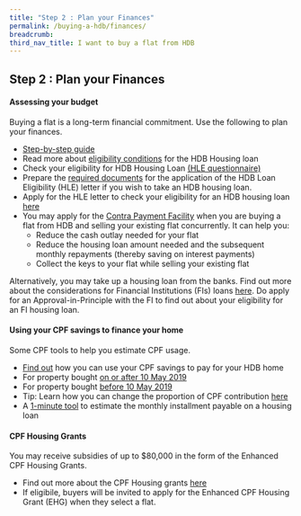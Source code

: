 ```yaml
---
title: "Step 2 : Plan your Finances"
permalink: /buying-a-hdb/finances/
breadcrumb:
third_nav_title: I want to buy a flat from HDB
---
```


## Step 2 : Plan your Finances

#### Assessing your budget

Buying a flat is a long-term financial commitment. Use the following to plan your finances.

- [Step-by-step guide](https://hdb.gov.sg/cs/infoweb/residential/financing-a-flat-purchase/step-by-step-guide-to-financial-planning)
- Read more about [eligibility conditions](https://hdb.gov.sg/cs/infoweb/residential/financing-a-flat-purchase/housing-loan-from-hdb/eligibility-conditions) for the HDB Housing loan
- Check your eligibility for HDB Housing Loan [(HLE questionnaire)](https://services2.hdb.gov.sg/webapp/BP13EligCheck/BP13SHome?strSystem=CHECK)
- Prepare the [required documents](https://hdb.gov.sg/cs/infoweb/residential/financing-a-flat-purchase/housing-loan-from-hdb/income-guidelines-and-other-documents) for the application of the HDB Loan Eligibility (HLE) letter if you wish to take an HDB housing loan.
- Apply for the HLE letter to check your eligibility for an HDB housing loan [here](https://services2.hdb.gov.sg/webapp/BP27AWHLEApplication/BP27SHome) 
- You may apply for the [Contra Payment Facility](https://hdb.gov.sg/cs/infoweb/residential/financing-a-flat-purchase/housing-loan-from-hdb/contra-payment-facility-for-new-flats) when you are buying a flat from HDB and selling your existing flat concurrently. It can help you:
    - Reduce the cash outlay needed for your flat
    - Reduce the housing loan amount needed and the subsequent monthly repayments (thereby saving on interest payments)
    - Collect the keys to your flat while selling your existing flat
    
Alternatively, you may take up a housing loan from the banks. Find out more about the considerations for Financial Institutions (FIs) loans [here](https://hdb.gov.sg/cs/infoweb/residential/financing-a-flat-purchase/housing-loan-from-banks). Do apply for an Approval-in-Principle with the FI to find out about your eligibility for an FI housing loan.

#### Using your CPF savings to finance your home

Some CPF tools to help you estimate CPF usage.

- [Find out](https://www.cpf.gov.sg/Members/Schemes/schemes/housing/public-housing-scheme) how you can use your CPF savings to pay for your HDB home
- For property bought [on or after 10 May 2019](https://www.cpf.gov.sg/eSvc/Web/Schemes/CpfHousingUsage/Input1)
- For property bought [before 10 May 2019](https://www.cpf.gov.sg/eSvc/Web/Schemes/CpfHousingWithdrawalLimits/CpfHousingWithdrawalLimits)
- Tip: Learn how you can change the proportion of CPF contribution [here](https://www.cpf.gov.sg/members/FAQ/schemes/housing/housing-scheme/FAQDetails?category=housing&group=Housing+Scheme&ajfaqid=2185620&folderid=11415)
- A [1-minute tool](https://www.cpf.gov.sg/eSvc/Web/Schemes/MonthlyInstallment/MonthlyInstallmentCalculate) to estimate the monthly installment payable on a housing loan

#### CPF Housing Grants

You may receive subsidies of up to $80,000 in the form of the Enhanced CPF Housing Grants. 

- Find out more about the CPF Housing grants [here](https://www.hdb.gov.sg/cs/infoweb/residential/buying-a-flat/new/cpf-housing-grants-for-hdb-flats)
- If eligibile, buyers will be invited to apply for the Enhanced CPF Housing Grant (EHG) when they select a flat.
